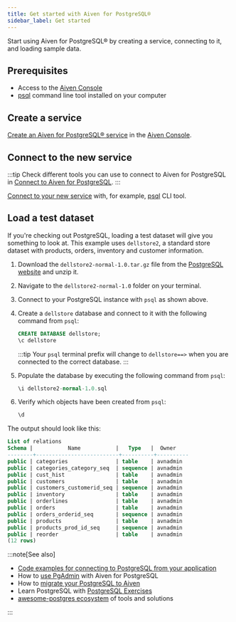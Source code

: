 ```yaml
---
title: Get started with Aiven for PostgreSQL®
sidebar_label: Get started
---
```


Start using Aiven for PostgreSQL® by creating a service, connecting to it, and loading sample data.

## Prerequisites

- Access to the [Aiven Console](https://console.aiven.io)
- [psql](https://www.postgresql.org/download/) command line tool installed on your
  computer

## Create a service

[Create an Aiven for PostgreSQL® service](/docs/platform/howto/create_new_service)  in the
[Aiven Console](https://console.aiven.io).

## Connect to the new service

:::tip
Check different tools you can use to connect to Aiven for PostgreSQL in
[Connect to Aiven for PostgreSQL](/docs/products/postgresql/howto/list-code-samples).
:::

[Connect to your new service](/docs/products/postgresql/howto/connect-psql) with, for
example, [psql](https://www.postgresql.org/download/) CLI tool.

## Load a test dataset

If you're checking out PostgreSQL, loading a test dataset will give you
something to look at. This example uses `dellstore2`, a standard store
dataset with products, orders, inventory and customer information.

1.  Download the `dellstore2-normal-1.0.tar.gz` file from the
    [PostgreSQL
    website](https://www.postgresql.org/ftp/projects/pgFoundry/dbsamples/dellstore2/dellstore2-normal-1.0/)
    and unzip it.

1.  Navigate to the `dellstore2-normal-1.0` folder on your terminal.

1.  Connect to your PostgreSQL instance with `psql` as shown above.

1.  Create a `dellstore` database and connect to it with the following
    command from `psql`:

    ```sql
    CREATE DATABASE dellstore;
    \c dellstore
    ```

    :::tip
    Your `psql` terminal prefix will change to `dellstore==>` when you
    are connected to the correct database.
    :::

1.  Populate the database by executing the following command from
    `psql`:

    ```sql
    \i dellstore2-normal-1.0.sql
    ```

1.  Verify which objects have been created from `psql`:

    ```sql
    \d
    ```

The output should look like this:

```sql
List of relations
Schema |           Name           |   Type   |  Owner
--------+--------------------------+----------+----------
public | categories               | table    | avnadmin
public | categories_category_seq  | sequence | avnadmin
public | cust_hist                | table    | avnadmin
public | customers                | table    | avnadmin
public | customers_customerid_seq | sequence | avnadmin
public | inventory                | table    | avnadmin
public | orderlines               | table    | avnadmin
public | orders                   | table    | avnadmin
public | orders_orderid_seq       | sequence | avnadmin
public | products                 | table    | avnadmin
public | products_prod_id_seq     | sequence | avnadmin
public | reorder                  | table    | avnadmin
(12 rows)
```

:::note[See also]

- [Code examples for connecting to PostgreSQL from your application](/docs/products/postgresql/howto/list-code-samples)
- How to [use PgAdmin](howto/connect-pgadmin) with Aiven for PostgreSQL
- How to [migrate your PostgreSQL to Aiven](concepts/aiven-db-migrate)
- Learn PostgreSQL with [PostgreSQL Exercises](https://pgexercises.com/)
- [awesome-postgres ecosystem](https://github.com/dhamaniasad/awesome-postgres) of tools
  and solutions

:::
